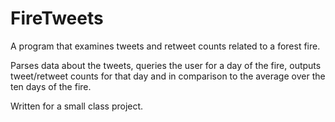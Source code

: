 # FireTweets
A program that examines tweets and retweet counts related to a forest fire.

Parses data about the tweets, queries the user for a day of the fire, outputs tweet/retweet counts for that day and in comparison to the average over the ten days of the fire.

Written for a small class project.
